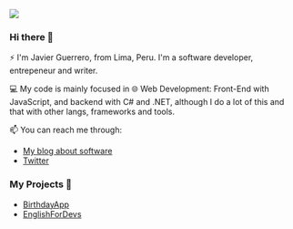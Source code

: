 ![](https://drive.google.com/uc?id=1Ns_rb0ucOoQ72h30y8eGb0E_UTjY0_6e)

### Hi there 👋

⚡ I'm Javier Guerrero, from Lima, Peru. I'm a software developer, entrepeneur and writer.

💻 My code is mainly focused in 🌐 Web Development: Front-End with JavaScript, and backend with C# and .NET, although I do a lot of this and that with other langs, frameworks and tools.

📫 You can reach me through:
- [My blog about software](https://javierguerrerodev.blogspot.com/)
- [Twitter](https://twitter.com/neo_jagp)


### My Projects 🔭
- [BirthdayApp](https://github.com/javierguerrero/BirthdayApp)
- [EnglishForDevs](https://github.com/javierguerrero/EnglishForDevs)

<!--
**javierguerrero/javierguerrero** is a ✨ _special_ ✨ repository because its `README.md` (this file) appears on your GitHub profile.

Here are some ideas to get you started:

- 🔭 I’m currently working on ...
- 🌱 I’m currently learning ...
- 👯 I’m looking to collaborate on ...
- 🤔 I’m looking for help with ...
- 💬 Ask me about ...
- 📫 How to reach me: ...
- 😄 Pronouns: ...
- ⚡ Fun fact: ...
-->
